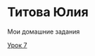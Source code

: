 # Титова Юлия
Мои домашние задания

[Урок 7](https://juliatitova.github.io/lesson_7/ "Макет Как заработать миллион")

